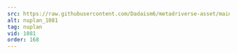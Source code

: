 ```yaml
---
src: https://raw.githubusercontent.com/Dadaism6/metadriverse-asset/main/script-nuplan-output-newcompressed/nuplan_1081.mp4
alt: nuplan_1081
tag: nuplan
vid: 1081
order: 168
---
```

